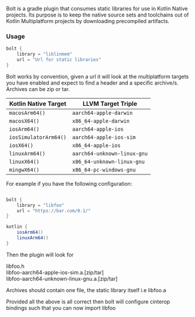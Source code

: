 Bolt is a gradle plugin that consumes static libraries for use in Kotlin
Native projects. Its purpose is to keep the native source sets and
toolchains out of Kotlin Multiplatform projects by downloading precompiled
artifacts.

### Usage

```kotlin
bolt {
    library = "liblinmem"
    url = "Url for static libraries"
}
```

Bolt works by convention, given a url it will look at the multiplatform
targets you have enabled and expect to find a header and a specific archive/s. Archives
can be zip or tar.

| **Kotlin Native Target**  | **LLVM Target Triple**      |
|---------------------------|-----------------------------|
| `macosArm64()`            | `aarch64-apple-darwin`      |
| `macosX64()`              | `x86_64-apple-darwin`       |
| `iosArm64()`              | `aarch64-apple-ios`         |
| `iosSimulatorArm64()`     | `aarch64-apple-ios-sim`     |
| `iosX64()`                | `x86_64-apple-ios`          |
| `linuxArm64()`            | `aarch64-unknown-linux-gnu` |
| `linuxX64()`              | `x86_64-unknown-linux-gnu`  |
| `mingwX64()`              | `x86_64-pc-windows-gnu`     |

For example if you have the following configuration:

```gradle

bolt {
    library = "libfoo"
    url = "https://bar.com/0.1/"
}

kotlin {
    iosArm64()
    linuxArm64()
}
```

Then the plugin will look for

libfoo.h<br>
libfoo-aarch64-apple-ios-sim.a.[zip/tar]<br>
libfoo-aarch64-unknown-linux-gnu.a.[zip/tar]<br>

Archives should contain one file, the static library itself i.e libfoo.a

Provided all the above is all correct then bolt will configure cinterop bindings such that you can now import libfoo

